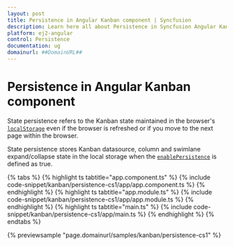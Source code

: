 ```yaml
---
layout: post
title: Persistence in Angular Kanban component | Syncfusion
description: Learn here all about Persistence in Syncfusion Angular Kanban component of Syncfusion Essential JS 2 and more.
platform: ej2-angular
control: Persistence 
documentation: ug
domainurl: ##DomainURL##
---
```


# Persistence in Angular Kanban component

State persistence refers to the Kanban state maintained in the browser's [`localStorage`](https://www.w3schools.com/html/html5_webstorage.asp#) even if the browser is refreshed or if you move to the next page within the browser.

State persistence stores Kanban datasource, column and swimlane expand/collapse state in the local storage when the [`enablePersistence`](https://ej2.syncfusion.com/angular/documentation/api/kanban/#enablepersistence) is defined as true.

{% tabs %}
{% highlight ts tabtitle="app.component.ts" %}
{% include code-snippet/kanban/persistence-cs1/app/app.component.ts %}
{% endhighlight %}
{% highlight ts tabtitle="app.module.ts" %}
{% include code-snippet/kanban/persistence-cs1/app/app.module.ts %}
{% endhighlight %}
{% highlight ts tabtitle="main.ts" %}
{% include code-snippet/kanban/persistence-cs1/app/main.ts %}
{% endhighlight %}
{% endtabs %}
  
{% previewsample "page.domainurl/samples/kanban/persistence-cs1" %}

